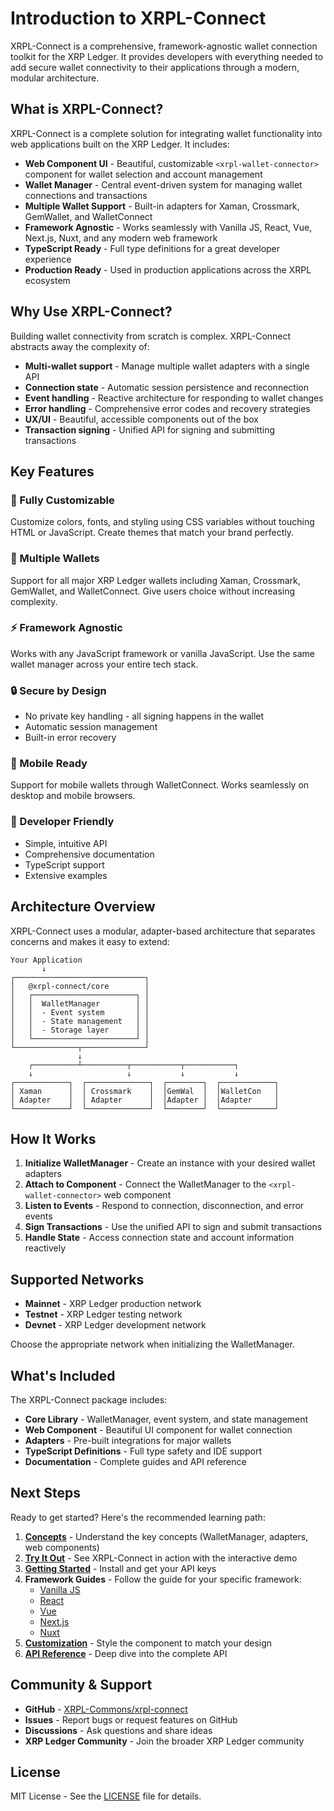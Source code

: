 # Introduction to XRPL-Connect

XRPL-Connect is a comprehensive, framework-agnostic wallet connection toolkit for the XRP Ledger. It provides developers with everything needed to add secure wallet connectivity to their applications through a modern, modular architecture.

## What is XRPL-Connect?

XRPL-Connect is a complete solution for integrating wallet functionality into web applications built on the XRP Ledger. It includes:

- **Web Component UI** - Beautiful, customizable `<xrpl-wallet-connector>` component for wallet selection and account management
- **Wallet Manager** - Central event-driven system for managing wallet connections and transactions
- **Multiple Wallet Support** - Built-in adapters for Xaman, Crossmark, GemWallet, and WalletConnect
- **Framework Agnostic** - Works seamlessly with Vanilla JS, React, Vue, Next.js, Nuxt, and any modern web framework
- **TypeScript Ready** - Full type definitions for a great developer experience
- **Production Ready** - Used in production applications across the XRPL ecosystem

## Why Use XRPL-Connect?

Building wallet connectivity from scratch is complex. XRPL-Connect abstracts away the complexity of:

- **Multi-wallet support** - Manage multiple wallet adapters with a single API
- **Connection state** - Automatic session persistence and reconnection
- **Event handling** - Reactive architecture for responding to wallet changes
- **Error handling** - Comprehensive error codes and recovery strategies
- **UX/UI** - Beautiful, accessible components out of the box
- **Transaction signing** - Unified API for signing and submitting transactions

## Key Features

### 🎨 Fully Customizable
Customize colors, fonts, and styling using CSS variables without touching HTML or JavaScript. Create themes that match your brand perfectly.

### 🔌 Multiple Wallets
Support for all major XRP Ledger wallets including Xaman, Crossmark, GemWallet, and WalletConnect. Give users choice without increasing complexity.

### ⚡ Framework Agnostic
Works with any JavaScript framework or vanilla JavaScript. Use the same wallet manager across your entire tech stack.

### 🔒 Secure by Design
- No private key handling - all signing happens in the wallet
- Automatic session management
- Built-in error recovery

### 📱 Mobile Ready
Support for mobile wallets through WalletConnect. Works seamlessly on desktop and mobile browsers.

### 🎯 Developer Friendly
- Simple, intuitive API
- Comprehensive documentation
- TypeScript support
- Extensive examples

## Architecture Overview

XRPL-Connect uses a modular, adapter-based architecture that separates concerns and makes it easy to extend:

```
Your Application
       ↓
┌─────────────────────────────┐
│   @xrpl-connect/core        │
│   ┌───────────────────────┐ │
│   │  WalletManager        │ │
│   │  - Event system       │ │
│   │  - State management   │ │
│   │  - Storage layer      │ │
│   └───────────────────────┘ │
└──────────────┬──────────────┘
               ↓
    ┌──────────┴──────────┬───────────┬───────────┐
    ↓                     ↓           ↓           ↓
┌────────────┐  ┌──────────────┐  ┌────────┐  ┌────────────┐
│ Xaman      │  │ Crossmark    │  │GemWal  │  │WalletCon   │
│ Adapter    │  │ Adapter      │  │Adapter │  │Adapter     │
└────────────┘  └──────────────┘  └────────┘  └────────────┘
```

## How It Works

1. **Initialize WalletManager** - Create an instance with your desired wallet adapters
2. **Attach to Component** - Connect the WalletManager to the `<xrpl-wallet-connector>` web component
3. **Listen to Events** - Respond to connection, disconnection, and error events
4. **Sign Transactions** - Use the unified API to sign and submit transactions
5. **Handle State** - Access connection state and account information reactively

## Supported Networks

- **Mainnet** - XRP Ledger production network
- **Testnet** - XRP Ledger testing network
- **Devnet** - XRP Ledger development network

Choose the appropriate network when initializing the WalletManager.

## What's Included

The XRPL-Connect package includes:

- **Core Library** - WalletManager, event system, and state management
- **Web Component** - Beautiful UI component for wallet connection
- **Adapters** - Pre-built integrations for major wallets
- **TypeScript Definitions** - Full type safety and IDE support
- **Documentation** - Complete guides and API reference

## Next Steps

Ready to get started? Here's the recommended learning path:

1. **[Concepts](/concepts)** - Understand the key concepts (WalletManager, adapters, web components)
2. **[Try It Out](/try-it-out)** - See XRPL-Connect in action with the interactive demo
3. **[Getting Started](/guide/getting-started)** - Install and get your API keys
4. **Framework Guides** - Follow the guide for your specific framework:
   - [Vanilla JS](/guide/frameworks/vanilla-js)
   - [React](/guide/frameworks/react)
   - [Vue](/guide/frameworks/vue)
   - [Next.js](/guide/frameworks/next)
   - [Nuxt](/guide/frameworks/nuxt)
5. **[Customization](/guide/customization)** - Style the component to match your design
6. **[API Reference](/guide/api-reference)** - Deep dive into the complete API

## Community & Support

- **GitHub** - [XRPL-Commons/xrpl-connect](https://github.com/XRPL-Commons/xrpl-connect)
- **Issues** - Report bugs or request features on GitHub
- **Discussions** - Ask questions and share ideas
- **XRP Ledger Community** - Join the broader XRP Ledger community

## License

MIT License - See the [LICENSE](https://github.com/XRPL-Commons/xrpl-connect/blob/main/LICENSE) file for details.

